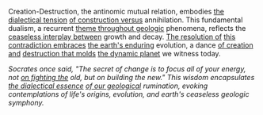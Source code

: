 
Creation-Destruction, the antinomic mutual relation, embodies [the dialectical tension](1/1/2/1/.Existential%20Dialectics) [of construction versus](3/1/1/1/1/3/1/.Building%20and%20Construction) annihilation. This fundamental dualism, a recurrent [theme throughout geologic](1/3/2/1/2/_Creation-Destruction) phenomena, reflects the [ceaseless interplay between](2/1/1/2/2/2/2/2/.Foreplay) growth and decay. [The resolution of](1/2/1/3/1/3/1/3/3/.Resolution) [this contradiction embraces](3/3/2/1/2/2/_Irony-Contradiction) [the earth's enduring](1/3/2/1/2/_Creation-Destruction) evolution, a dance [of creation and](3/3/3/1/.Creation%20Myths) [destruction that molds](3/1/1/1/1/1/3/1/3/.Mold) [the dynamic planet](1/3/3/3/.Extraterrestrial%20Bodies) we witness today.

_Socrates once said, "The secret of change is to focus all of your energy, not [on fighting the](3/1/3/1/2/2/3/.Diplomacy%20&%20Threats) old, but on building the new." This wisdom encapsulates [the dialectical essence](1/1/2/1/.Existential%20Dialectics) [of our geological](1/3/2/1/2/_Creation-Destruction) rumination, evoking contemplations of life's origins, evolution, and earth's ceaseless geologic symphony._
```